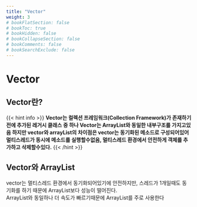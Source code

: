 ```yaml
---
title: "Vector"
weight: 3
# bookFlatSection: false
# bookToc: true
# bookHidden: false
# bookCollapseSection: false
# bookComments: false
# bookSearchExclude: false
---
```


# Vector

## **Vector란?**

{{< hint info >}}
**Vector는 컬렉션 프레임워크(Collection Framework)가 존재하기 전에 추가된 레거시 클래스 중 하나
Vector는 ArrayList와 동일한 내부구조를 가지고있음 하지만 vector와 arrayList의 차이점은 vector는 동기화된 메소드로 구성되어있어 멀티스레드가 동시에 메소드를 실행할수없음, 멀티스레드 환경에서 안전하게 객체를 추가하고 삭제할수있다.**
{{< /hint >}}


## **Vector와 ArrayList**
vector는 멀티스레드 환경에서 동기화되어있기에 안전하지만, 스레드가 1개일때도 동기화를 하기 때문에 ArrayList보다 성능이 떨어진다.   
ArrayList와 동일하나 더 속도가 빠르기때문에 ArrayList를 주로 사용한다




